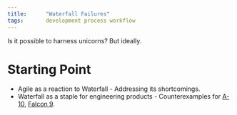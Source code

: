 ```yaml
---
title:      "Waterfall Failures"
tags:       development process workflow
---
```


Is it possible to harness unicorns? But ideally.

# Starting Point

*   Agile as a reaction to Waterfall - Addressing its shortcomings.
*   Waterfall as a staple for engineering products - Counterexamples for [A-10](https://www.thedrive.com/the-war-zone/13329/early-on-the-a-10-warthogs-legendary-gun-was-both-a-blessing-and-a-curse), [Falcon 9](https://arstechnica.com/science/2018/02/forget-the-falcon-heavys-payload-and-focus-on-where-the-rocket-will-go/).
